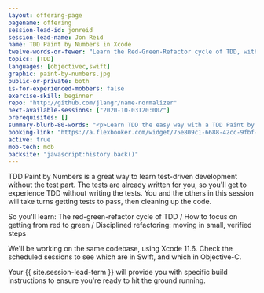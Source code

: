 ```yaml
---
layout: offering-page
pagename: offering
session-lead-id: jonreid
session-lead-name: Jon Reid
name: TDD Paint by Numbers in Xcode
twelve-words-or-fewer: "Learn the Red-Green-Refactor cycle of TDD, without writing the tests."
topics: [TDD]
languages: [objectivec,swift]
graphic: paint-by-numbers.jpg
public-or-private: both
is-for-experienced-mobbers: false
exercise-skill: beginner
repo: "http://github.com/jlangr/name-normalizer"
next-available-sessions: ["2020-10-03T20:00Z"]
prerequisites: []
summary-blurb-80-words: "<p>Learn TDD the easy way with a TDD Paint by Numbers session. The tests are already written for you! You'll work in the production code. Since the tests are written, you’ll experience the meaty payoff of TDD. Namely, adding new behavior incrementally, and refactoring to keep the code clean.</p>"
booking-link: "https://a.flexbooker.com/widget/75e809c1-6688-42cc-9fbf-77b001c15991?serviceIds=39521"
active: true
mob-tech: mob
backsite: "javascript:history.back()"
---
```

TDD Paint by Numbers is a great way to learn test-driven development without the test part. The tests are already written for you, so you'll get to experience TDD without writing the tests. You and the others in this session will take turns getting tests to pass, then cleaning up the code.

So you'll learn: The red-green-refactor cycle of TDD / How to focus on getting from red to green / Disciplined refactoring: moving in small, verified steps

We'll be working on the same codebase, using Xcode 11.6. Check the scheduled sessions to see which are in Swift, and which in Objective-C.

Your {{ site.session-lead-term }} will provide you with specific build instructions to ensure you're ready to 
hit the ground running.